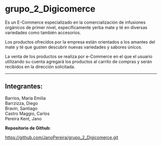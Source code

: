 grupo_2_Digicomerce
===================

Es un E-Commerce especializado en la comercialización de infusiones orgánicos de primer nivel, específicamente yerba mate y té en diversas variedades como también accesorios.

Los productos ofrecidos por la empresa están orientados a los amantes del mate y té que gusten descubrir nuevas variedades y sabores únicos.

La venta de los productos se realiza por e-Commerce en el que el usuario utilizando su cuenta agregará los productos al carrito de compras y serán recibidos en la dirección solicitada.

---------------


**Integrantes**: 
----------------
Barrios, Maria Emilia  
Barrzizza, Diego  
Bravin, Santiago  
Castro Maggio, Carlos  
Pereira Kent, Jano  


**Repositorio de Github**:

https://github.com/JanoPereira/grupo_2_Digicomerce.git
